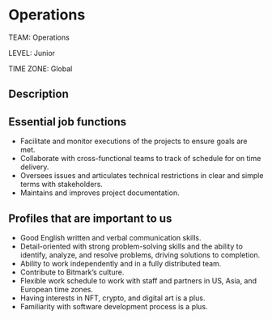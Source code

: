 # Operations

TEAM: Operations

LEVEL: Junior

TIME ZONE: Global

## Description

## Essential job functions
- Facilitate and monitor executions of the projects to ensure goals are met.
- Collaborate with cross-functional teams to track of schedule for on time delivery. 
- Oversees issues and articulates technical restrictions in clear and simple terms with stakeholders.
- Maintains and improves project documentation.

## Profiles that are important to us
- Good English written and verbal communication skills.
- Detail-oriented with strong problem-solving skills and the ability to identify, analyze, and resolve problems, driving solutions to completion.
- Ability to work independently and in a fully distributed team.
- Contribute to Bitmark’s culture.
- Flexible work schedule to work with staff and partners in US, Asia, and European time zones.
- Having interests in NFT, crypto, and digital art is a plus.
- Familiarity with software development process is a plus.
